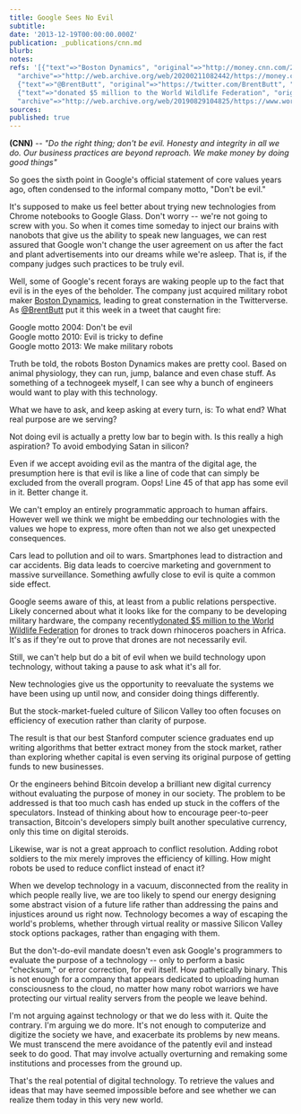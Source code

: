 ```yaml
---
title: Google Sees No Evil
subtitle: 
date: '2013-12-19T00:00:00.000Z'
publication: _publications/cnn.md
blurb: 
notes: 
refs: '[{"text"=>"Boston Dynamics", "original"=>"http://money.cnn.com/2013/12/16/technology/google-boston-dynamics-robots/",
  "archive"=>"http://web.archive.org/web/20200211082442/https://money.cnn.com/2013/12/16/technology/google-boston-dynamics-robots/"},
  {"text"=>"@BrentButt", "original"=>"https://twitter.com/BrentButt", "archive"=>"http://web.archive.org/web/20131221025046/https://twitter.com/BrentButt"},
  {"text"=>"donated $5 million to the World Wildlife Federation", "original"=>"http://worldwildlife.org/stories/google-helps-wwf-stop-wildlife-crime",
  "archive"=>"http://web.archive.org/web/20190829104825/https://www.worldwildlife.org/stories/google-helps-wwf-stop-wildlife-crime"}]'
sources: 
published: true
---
```

**(CNN)** -- *"Do the right thing; don't be evil.* *Honesty and integrity in all we do.* *Our business practices are beyond reproach.* *We make money by doing good things"*

So goes the sixth point in Google's official statement of core values years ago, often condensed to the informal company motto, "Don't be evil."

It's supposed to make us feel better about trying new technologies from Chrome notebooks to Google Glass. Don't worry -- we're not going to screw with you. So when it comes time someday to inject our brains with nanobots that give us the ability to speak new languages, we can rest assured that Google won't change the user agreement on us after the fact and plant advertisements into our dreams while we're asleep. That is, if the company judges such practices to be truly evil.

Well, some of Google's recent forays are waking people up to the fact that evil is in the eyes of the beholder. The company just acquired military robot maker [Boston Dynamics](http://money.cnn.com/2013/12/16/technology/google-boston-dynamics-robots/), leading to great consternation in the Twitterverse. As [@BrentButt](https://twitter.com/BrentButt) put it this week in a tweet that caught fire:

Google motto 2004: Don't be evil  
Google motto 2010: Evil is tricky to define  
Google motto 2013: We make military robots

Truth be told, the robots Boston Dynamics makes are pretty cool. Based on animal physiology, they can run, jump, balance and even chase stuff. As something of a technogeek myself, I can see why a bunch of engineers would want to play with this technology.

What we have to ask, and keep asking at every turn, is: To what end? What real purpose are we serving?

Not doing evil is actually a pretty low bar to begin with. Is this really a high aspiration? To avoid embodying Satan in silicon?

Even if we accept avoiding evil as the mantra of the digital age, the presumption here is that evil is like a line of code that can simply be excluded from the overall program. Oops! Line 45 of that app has some evil in it. Better change it.

We can't employ an entirely programmatic approach to human affairs. However well we think we might be embedding our technologies with the values we hope to express, more often than not we also get unexpected consequences.

Cars lead to pollution and oil to wars. Smartphones lead to distraction and car accidents. Big data leads to coercive marketing and government to massive surveillance. Something awfully close to evil is quite a common side effect.

Google seems aware of this, at least from a public relations perspective. Likely concerned about what it looks like for the company to be developing military hardware, the company recently[donated $5 million to the World Wildlife Federation](http://worldwildlife.org/stories/google-helps-wwf-stop-wildlife-crime) for drones to track down rhinoceros poachers in Africa. It's as if they're out to prove that drones are not necessarily evil.

Still, we can't help but do a bit of evil when we build technology upon technology, without taking a pause to ask what it's all for.

New technologies give us the opportunity to reevaluate the systems we have been using up until now, and consider doing things differently.

But the stock-market-fueled culture of Silicon Valley too often focuses on efficiency of execution rather than clarity of purpose.

The result is that our best Stanford computer science graduates end up writing algorithms that better extract money from the stock market, rather than exploring whether capital is even serving its original purpose of getting funds to new businesses.

Or the engineers behind Bitcoin develop a brilliant new digital currency without evaluating the purpose of money in our society. The problem to be addressed is that too much cash has ended up stuck in the coffers of the speculators. Instead of thinking about how to encourage peer-to-peer transaction, Bitcoin's developers simply built another speculative currency, only this time on digital steroids.

Likewise, war is not a great approach to conflict resolution. Adding robot soldiers to the mix merely improves the efficiency of killing. How might robots be used to reduce conflict instead of enact it?

When we develop technology in a vacuum, disconnected from the reality in which people really live, we are too likely to spend our energy designing some abstract vision of a future life rather than addressing the pains and injustices around us right now. Technology becomes a way of escaping the world's problems, whether through virtual reality or massive Silicon Valley stock options packages, rather than engaging with them.

But the don't-do-evil mandate doesn't even ask Google's programmers to evaluate the purpose of a technology -- only to perform a basic "checksum," or error correction, for evil itself. How pathetically binary. This is not enough for a company that appears dedicated to uploading human consciousness to the cloud, no matter how many robot warriors we have protecting our virtual reality servers from the people we leave behind.

I'm not arguing against technology or that we do less with it. Quite the contrary. I'm arguing we do more. It's not enough to computerize and digitize the society we have, and exacerbate its problems by new means. We must transcend the mere avoidance of the patently evil and instead seek to do good. That may involve actually overturning and remaking some institutions and processes from the ground up.

That's the real potential of digital technology. To retrieve the values and ideas that may have seemed impossible before and see whether we can realize them today in this very new world.
